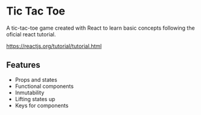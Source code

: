 # Tic Tac Toe

A tic-tac-toe game created with React to learn basic concepts following the oficial
react tutorial.

https://reactjs.org/tutorial/tutorial.html

## Features

- Props and states
- Functional components
- Inmutability
- Lifting states up
- Keys for components
